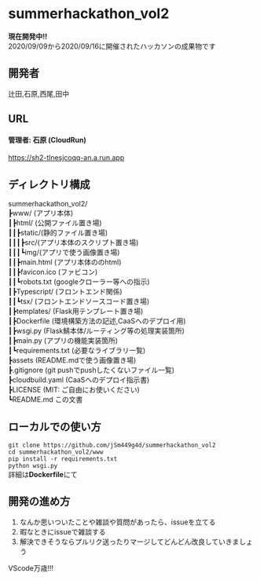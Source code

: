 # summerhackathon_vol2
**現在開発中!!**  
2020/09/09から2020/09/16に開催されたハッカソンの成果物です

## 開発者
辻田,石原,西尾,田中

## URL
#### 管理者: 石原 (CloudRun)
https://sh2-tlnesjcoqq-an.a.run.app

## ディレクトリ構成
summerhackathon_vol2/  
┣www/ (アプリ本体)  
┃┣html/ (公開ファイル置き場)  
┃┃┣static/(静的ファイル置き場)  
┃┃┃┣src/(アプリ本体のスクリプト置き場)  
┃┃┃┗img/(アプリで使う画像置き場)  
┃┃┣main.html (アプリ本体ののhtml)  
┃┃┣favicon.ico (ファビコン)  
┃┃┗robots.txt (googleクローラー等への指示)  
┃┣Typescript/ (フロントエンド関係)  
┃┃┗tsx/ (フロントエンドソースコード置き場)  
┃┣templates/ (Flask用テンプレート置き場)  
┃┣Dockerfile (環境構築方法の記述,CaaSへのデプロイ用)  
┃┣wsgi.py (Flask鯖本体/ルーティング等の処理実装箇所)  
┃┣main.py (アプリの機能実装箇所)  
┃┗requirements.txt (必要なライブラリ一覧)  
┣assets (README.mdで使う画像置き場)  
┣.gitignore (git pushでpushしたくないファイル一覧)  
┣cloudbuild.yaml (CaaSへのデプロイ指示書)  
┣LICENSE (MIT: ご自由にお使いください)  
┗README.md この文書  


## ローカルでの使い方
`git clone https://github.com/jSm449g4d/summerhackathon_vol2`  
`cd summerhackathon_vol2/www`  
`pip install -r requirements.txt`  
`python wsgi.py`  
詳細は**Dockerfile**にて  

## 開発の進め方
1. なんか思いついたことや雑談や質問があったら、issueを立てる  
2. 暇なときにissueで雑談する  
3. 解決できそうならプルリク送ったりマージしてどんどん改良していきましょう  

VScode万歳!!!
